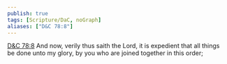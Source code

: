 ```yaml
---
publish: true
tags: [Scripture/DaC, noGraph]
aliases: ["D&C 78:8"]
---
```

[D&C 78:8](https://churchofjesuschrist.org/study/scriptures/dc-testament/dc/78?lang=eng&id=p8#p8) And now, verily thus saith the Lord, it is expedient that all things be done unto my glory, by you who are joined together in this order;
